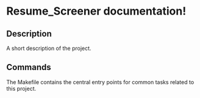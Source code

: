 # Resume_Screener documentation!

## Description

A short description of the project.

## Commands

The Makefile contains the central entry points for common tasks related to this project.

